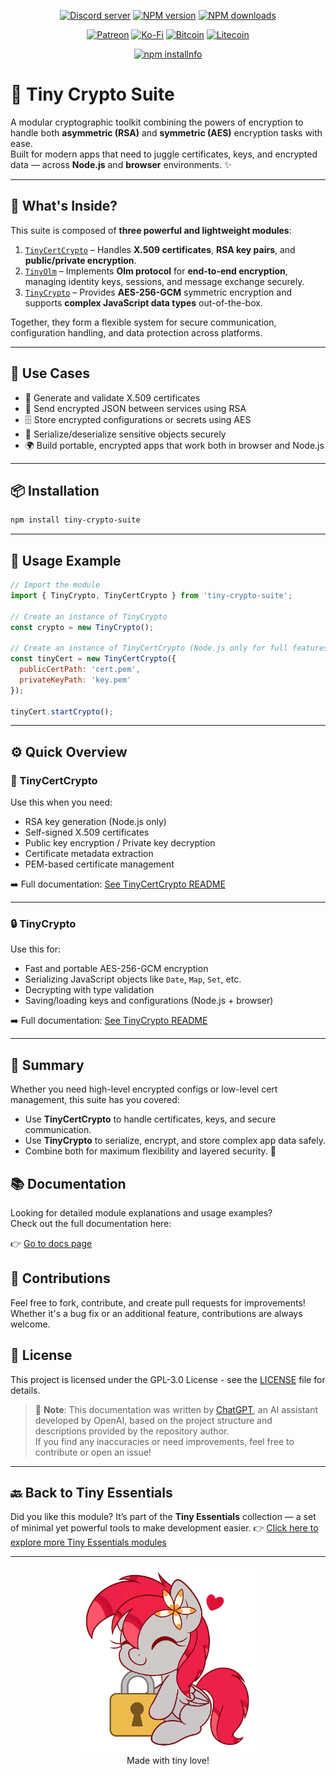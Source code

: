 <div align="center">
<p>
    <a href="https://discord.gg/TgHdvJd"><img src="https://img.shields.io/discord/413193536188579841?color=7289da&logo=discord&logoColor=white" alt="Discord server" /></a>
    <a href="https://www.npmjs.com/package/tiny-crypto-suite"><img src="https://img.shields.io/npm/v/tiny-crypto-suite.svg?maxAge=3600" alt="NPM version" /></a>
    <a href="https://www.npmjs.com/package/tiny-crypto-suite"><img src="https://img.shields.io/npm/dt/tiny-crypto-suite.svg?maxAge=3600" alt="NPM downloads" /></a>
</p>
<p>
    <a href="https://www.patreon.com/JasminDreasond"><img src="https://img.shields.io/badge/donate-patreon-F96854.svg?logo=patreon" alt="Patreon" /></a>
    <a href="https://ko-fi.com/jasmindreasond"><img src="https://img.shields.io/badge/donate-ko%20fi-29ABE0.svg?logo=ko-fi" alt="Ko-Fi" /></a>
    <a href="https://chain.so/address/BTC/bc1qnk7upe44xrsll2tjhy5msg32zpnqxvyysyje2g"><img src="https://img.shields.io/badge/donate-bitcoin-F7931A.svg?logo=bitcoin" alt="Bitcoin" /></a>
    <a href="https://chain.so/address/LTC/ltc1qchk520v4u8334n5dntmgeja55gc5g5rrkgpd4f"><img src="https://img.shields.io/badge/donate-litecoin-345D9D.svg?logo=litecoin" alt="Litecoin" /></a>
</p>
<p>
    <a href="https://nodei.co/npm/tiny-crypto-suite/"><img src="https://nodei.co/npm/tiny-crypto-suite.png?downloads=true&stars=true" alt="npm installnfo" /></a>
</p>
</div>

# 🔐 Tiny Crypto Suite

A modular cryptographic toolkit combining the powers of encryption to handle both **asymmetric (RSA)** and **symmetric (AES)** encryption tasks with ease.  
Built for modern apps that need to juggle certificates, keys, and encrypted data — across **Node.js** and **browser** environments. ✨

---

## 📁 What's Inside?

This suite is composed of **three powerful and lightweight modules**:

1. [`TinyCertCrypto`](#-tinycertcrypto) – Handles **X.509 certificates**, **RSA key pairs**, and **public/private encryption**.
2. [`TinyOlm`](./docs/TinyOlm) – Implements **Olm protocol** for **end-to-end encryption**, managing identity keys, sessions, and message exchange securely.
3. [`TinyCrypto`](#-tinycrypto) – Provides **AES-256-GCM** symmetric encryption and supports **complex JavaScript data types** out-of-the-box.

Together, they form a flexible system for secure communication, configuration handling, and data protection across platforms.

---

## 🧩 Use Cases

- 🔐 Generate and validate X.509 certificates
- 📩 Send encrypted JSON between services using RSA
- 🗄️ Store encrypted configurations or secrets using AES
- 🧬 Serialize/deserialize sensitive objects securely
- 🌍 Build portable, encrypted apps that work both in browser and Node.js

---

## 📦 Installation

```bash
npm install tiny-crypto-suite
```

---

## 🚀 Usage Example

```js
// Import the module
import { TinyCrypto, TinyCertCrypto } from 'tiny-crypto-suite';

// Create an instance of TinyCrypto
const crypto = new TinyCrypto();

// Create an instance of TinyCertCrypto (Node.js only for full features)
const tinyCert = new TinyCertCrypto({
  publicCertPath: 'cert.pem',
  privateKeyPath: 'key.pem'
});

tinyCert.startCrypto();

```

---

## ⚙️ Quick Overview

### 🔧 TinyCertCrypto

Use this when you need:

- RSA key generation (Node.js only)
- Self-signed X.509 certificates
- Public key encryption / Private key decryption
- Certificate metadata extraction
- PEM-based certificate management

➡️ Full documentation: [See TinyCertCrypto README](./docs/TinyCertCrypto.md)

---

### 🔒 TinyCrypto

Use this for:

- Fast and portable AES-256-GCM encryption
- Serializing JavaScript objects like `Date`, `Map`, `Set`, etc.
- Decrypting with type validation
- Saving/loading keys and configurations (Node.js + browser)

➡️ Full documentation: [See TinyCrypto README](./docs/TinyCrypto.md)

---

## 🎉 Summary

Whether you need high-level encrypted configs or low-level cert management, this suite has you covered:

- Use **TinyCertCrypto** to handle certificates, keys, and secure communication.
- Use **TinyCrypto** to serialize, encrypt, and store complex app data safely.
- Combine both for maximum flexibility and layered security. 🔐


## 📚 Documentation

Looking for detailed module explanations and usage examples?  
Check out the full documentation here:

👉 [Go to docs page](./docs/README.md)

## 🤝 Contributions

Feel free to fork, contribute, and create pull requests for improvements! Whether it's a bug fix or an additional feature, contributions are always welcome.

## 📝 License

This project is licensed under the GPL-3.0 License - see the [LICENSE](LICENSE) file for details.

> 🧠 **Note**: This documentation was written by [ChatGPT](https://openai.com/chatgpt), an AI assistant developed by OpenAI, based on the project structure and descriptions provided by the repository author.  
> If you find any inaccuracies or need improvements, feel free to contribute or open an issue!

---

## 🔙 Back to Tiny Essentials

Did you like this module? It’s part of the **Tiny Essentials** collection — a set of minimal yet powerful tools to make development easier.
👉 [Click here to explore more Tiny Essentials modules](https://github.com/JasminDreasond/Tiny-Essentials)

---

<div align="center">
<a href="./img/"><img src="./img/f67893c7-e757-4e24-bc31-8f7490ae2098.png" height="300" /></a>
<br/>
Made with tiny love!
</div>